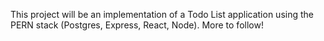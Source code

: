 This project will be an implementation of a Todo List application using the PERN stack (Postgres, Express, React, Node). More to follow!
